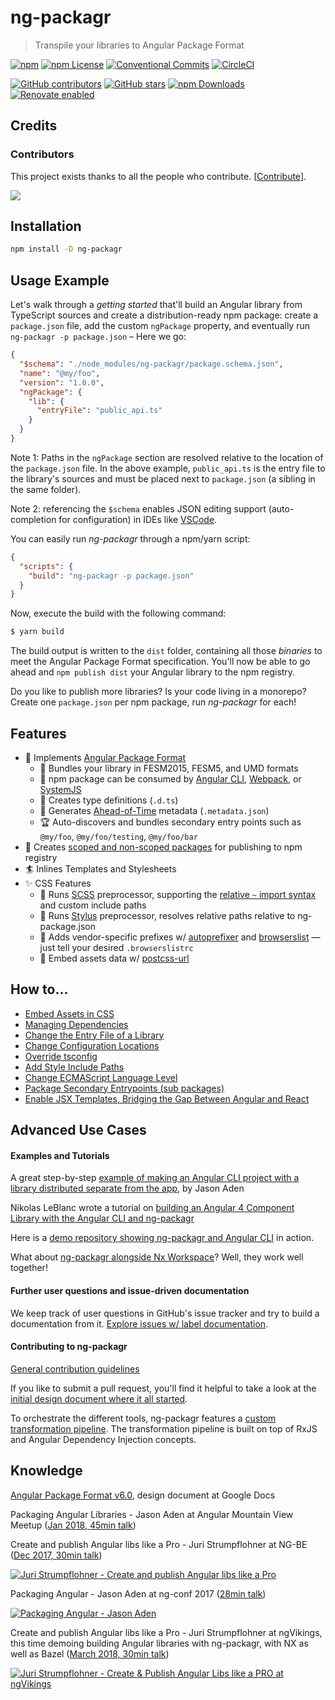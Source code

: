 # ng-packagr

> Transpile your libraries to Angular Package Format


[![npm](https://img.shields.io/npm/v/ng-packagr.svg?style=flat-square)](https://www.npmjs.com/package/ng-packagr)
[![npm License](https://img.shields.io/npm/l/ng-packagr.svg?style=flat-square)](https://github.com/ng-packagr/ng-packagr/blob/master/LICENSE)
[![Conventional Commits](https://img.shields.io/badge/Conventional%20Commits-1.0.0-yellow.svg?style=flat-square)](https://conventionalcommits.org)
[![CircleCI](https://img.shields.io/circleci/project/github/ng-packagr/ng-packagr/master.svg?label=Circle%20CI&style=flat-square)](https://circleci.com/gh/ng-packagr/ng-packagr)

[![GitHub contributors](https://img.shields.io/github/contributors/ng-packagr/ng-packagr.svg?style=flat-square)](https://github.com/ng-packagr/ng-packagr)
[![GitHub stars](https://img.shields.io/github/stars/ng-packagr/ng-packagr.svg?label=GitHub%20Stars&style=flat-square)](https://github.com/ng-packagr/ng-packagr)
[![npm Downloads](https://img.shields.io/npm/dw/ng-packagr.svg?style=flat-square)](https://www.npmjs.com/package/ng-packagr)
[![Renovate enabled](https://img.shields.io/badge/renovate-enabled-brightgreen.svg?style=flat-square)](https://renovateapp.com/)

## Credits

### Contributors

This project exists thanks to all the people who contribute. [[Contribute](CONTRIBUTING.md)].

<a href="https://github.com/ng-packagr/ng-packagr/graphs/contributors"><img src="https://opencollective.com/ng-packagr/contributors.svg?width=890&button=false" /></a>

## Installation

```bash
npm install -D ng-packagr
```

## Usage Example

Let's walk through a _getting started_ that'll build an Angular library from TypeScript sources and create a distribution-ready npm package:
create a `package.json` file, add the custom `ngPackage` property, and eventually run `ng-packagr -p package.json`
– Here we go:

```json
{
  "$schema": "./node_modules/ng-packagr/package.schema.json",
  "name": "@my/foo",
  "version": "1.0.0",
  "ngPackage": {
    "lib": {
      "entryFile": "public_api.ts"
    }
  }
}
```

Note 1: Paths in the `ngPackage` section are resolved relative to the location of the `package.json` file.
In the above example, `public_api.ts` is the entry file to the library's sources and must be placed next to `package.json` (a sibling in the same folder).

Note 2: referencing the `$schema` enables JSON editing support (auto-completion for configuration) in IDEs like [VSCode](https://github.com/Microsoft/vscode).

You can easily run _ng-packagr_ through a npm/yarn script:

```json
{
  "scripts": {
    "build": "ng-packagr -p package.json"
  }
}
```

Now, execute the build with the following command:

```bash
$ yarn build
```

The build output is written to the `dist` folder, containing all those _binaries_ to meet the Angular Package Format specification.
You'll now be able to go ahead and `npm publish dist` your Angular library to the npm registry.

Do you like to publish more libraries?
Is your code living in a monorepo?
Create one `package.json` per npm package, run _ng-packagr_ for each!

## Features

* :gift: Implements [Angular Package Format](https://docs.google.com/document/d/1CZC2rcpxffTDfRDs6p1cfbmKNLA6x5O-NtkJglDaBVs/preview)
  * :checkered_flag: Bundles your library in FESM2015, FESM5, and UMD formats
  * :school_satchel: npm package can be consumed by [Angular CLI](https://github.com/angular/angular-cli), [Webpack](https://github.com/webpack/webpack), or [SystemJS](https://github.com/systemjs/systemjs)
  * :dancer: Creates type definitions (`.d.ts`)
  * :runner: Generates [Ahead-of-Time](https://angular.io/guide/aot-compiler#why-do-aot-compilation) metadata (`.metadata.json`)
  * :trophy: Auto-discovers and bundles secondary entry points such as `@my/foo`, `@my/foo/testing`, `@my/foo/bar`
* :mag_right: Creates [scoped and non-scoped packages](https://docs.npmjs.com/misc/scope) for publishing to npm registry
* :surfer: Inlines Templates and Stylesheets
* :sparkles: CSS Features
  * :camel: Runs [SCSS](http://sass-lang.com/guide) preprocessor, supporting the [relative `~` import syntax](https://github.com/webpack-contrib/sass-loader#imports) and custom include paths
  * :snake: Runs [Stylus](http://stylus-lang.com) preprocessor, resolves relative paths relative to ng-package.json
  * :monkey: Adds vendor-specific prefixes w/ [autoprefixer](https://github.com/postcss/autoprefixer#autoprefixer-) and [browserslist](https://github.com/ai/browserslist#queries) &mdash; just tell your desired `.browserslistrc`
  * :tiger: Embed assets data w/ [postcss-url](https://github.com/postcss/postcss-url#inline)


## How to…
- [Embed Assets in CSS](docs/embed-assets-css.md)
- [Managing Dependencies](docs/dependencies.md)
- [Change the Entry File of a Library](docs/entry-file.md)
- [Change Configuration Locations](docs/configuration-locations.md)
- [Override tsconfig](docs/override-tsconfig.md)
- [Add Style Include Paths](docs/style-include-paths.md)
- [Change ECMAScript Language Level](docs/language-level.md)
- [Package Secondary Entrypoints (sub packages)](docs/secondary-entrypoints.md)
- [Enable JSX Templates, Bridging the Gap Between Angular and React](docs/jsx.md)

## Advanced Use Cases

#### Examples and Tutorials

A great step-by-step [example of making an Angular CLI project with a library distributed separate from the app](https://github.com/jasonaden/angular-cli-lib-example), by Jason Aden

Nikolas LeBlanc wrote a tutorial on [building an Angular 4 Component Library with the Angular CLI and ng-packagr](https://medium.com/@ngl817/building-an-angular-4-component-library-with-the-angular-cli-and-ng-packagr-53b2ade0701e)

Here is a [demo repository showing ng-packagr and Angular CLI](https://github.com/ng-packagr/ng-packaged) in action.

What about [ng-packagr alongside Nx Workspace](https://github.com/ng-packagr/nx-packaged)? Well, they work well together!

#### Further user questions and issue-driven documentation

We keep track of user questions in GitHub's issue tracker and try to build a documentation from it.
[Explore issues w/ label documentation](https://github.com/ng-packagr/ng-packagr/issues?q=label%3Adocumentation%20).

#### Contributing to ng-packagr

[General contribution guidelines](./CONTRIBUTING.md)

If you like to submit a pull request, you'll find it helpful to take a look at the [initial design document where it all started](./docs/DESIGN.md).

To orchestrate the different tools, ng-packagr features a [custom transformation pipeline](docs/transformation-pipeline.md#a-transformation-pipeline). The transformation pipeline is built on top of RxJS and Angular Dependency Injection concepts.

## Knowledge

[Angular Package Format v6.0](https://docs.google.com/document/d/1CZC2rcpxffTDfRDs6p1cfbmKNLA6x5O-NtkJglDaBVs/preview), design document at Google Docs

Packaging Angular Libraries - Jason Aden at Angular Mountain View Meetup ([Jan 2018, 45min talk](https://www.youtube.com/watch?v=QfvwQEJVOig&t=3612s))

Create and publish Angular libs like a Pro - Juri Strumpflohner at NG-BE ([Dec 2017, 30min talk](https://youtu.be/K4YMmwxGKjY))

[![Juri Strumpflohner - Create and publish Angular libs like a Pro](https://img.youtube.com/vi/K4YMmwxGKjY/0.jpg)](https://youtu.be/K4YMmwxGKjY)

Packaging Angular - Jason Aden at ng-conf 2017 ([28min talk](https://youtu.be/unICbsPGFIA))

[![Packaging Angular - Jason Aden](https://img.youtube.com/vi/unICbsPGFIA/0.jpg)](https://youtu.be/unICbsPGFIA)


Create and publish Angular libs like a Pro - Juri Strumpflohner at ngVikings, this time demoing building Angular libraries with ng-packagr, with NX as well as Bazel ([March 2018, 30min talk](https://youtu.be/Tw8TCgeqotg))

[![Juri Strumpflohner - Create & Publish Angular Libs like a PRO at ngVikings](https://img.youtube.com/vi/Tw8TCgeqotg/0.jpg)](https://youtu.be/Tw8TCgeqotg)

